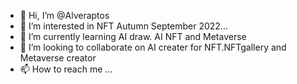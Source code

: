 - 👋 Hi, I’m @Alveraptos
- 👀 I’m interested in NFT Autumn  September 2022...
- 🌱 I’m currently learning AI draw. AI NFT and Metaverse 
- 💞️ I’m looking to collaborate on AI creater for NFT.NFTgallery and Metaverse creator 
- 📫 How to reach me ...

<!---
Alveraptos/Alveraptos is a ✨ special ✨ repository because its `README.md` (this file) appears on your GitHub profile.
You can click the Preview link to take a look at your changes.
--->
